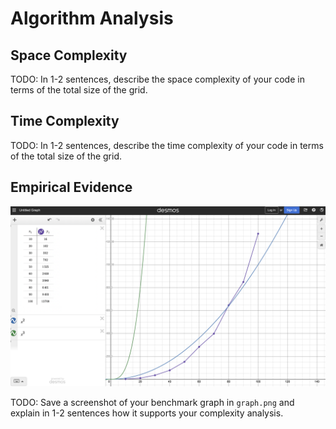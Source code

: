 # Algorithm Analysis

## Space Complexity

TODO: In 1-2 sentences, describe the space complexity of your code in terms of the total size of the grid.

## Time Complexity

TODO: In 1-2 sentences, describe the time complexity of your code in terms of the total size of the grid.

## Empirical Evidence

![Benchmark results](graph.png)

TODO: Save a screenshot of your benchmark graph in `graph.png` and explain in 1-2 sentences how it supports your complexity analysis.
